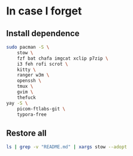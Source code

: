 # In case I forget

## Install dependence

```sh
sudo pacman -S \
    stow \
    fzf bat chafa imgcat xclip p7zip \
    i3 feh rofi scrot \
    kitty \
    ranger w3m \
    openssh \
    tmux \
    gvim \
    thefuck
yay -S \
    picom-ftlabs-git \
    typora-free
```

## Restore all

```sh
ls | grep -v "README.md" | xargs stow --adopt
```
